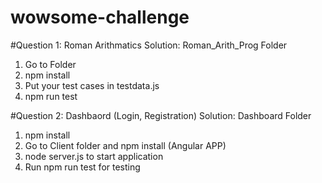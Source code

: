 # wowsome-challenge

#Question 1: Roman Arithmatics
Solution: Roman_Arith_Prog Folder

1. Go to Folder
2. npm install
3. Put your test cases in testdata.js
4. npm run test


#Question 2: Dashbaord (Login, Registration)
Solution: Dashboard Folder

1. npm install
2. Go to Client folder and npm install (Angular APP)
3. node server.js to start application
4. Run npm run test for testing
